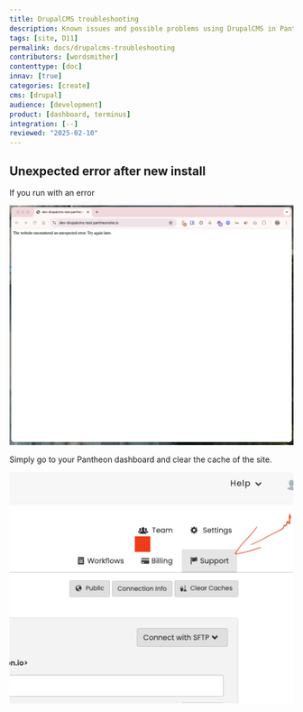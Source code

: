 ```yaml
---
title: DrupalCMS troubleshooting
description: Known issues and possible problems using DrupalCMS in Pantheon.
tags: [site, D11]
permalink: docs/drupalcms-troubleshooting
contributors: [wordsmither]
contenttype: [doc]
innav: [true]
categories: [create]
cms: [drupal]
audience: [development]
product: [dashboard, terminus]
integration: [--]
reviewed: "2025-02-10"
---
```



## Unexpected error after new install


If you run with an error

![The Drupal .](../images/drupalcms/error-after-install.png)

Simply go to your Pantheon dashboard and clear the cache of the site.

![The Drupal .](../images/drupalcms/clear-caches.png)

